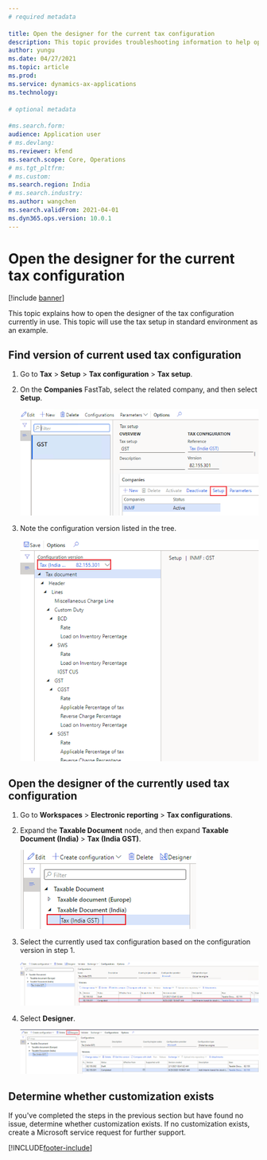 ```yaml
---
# required metadata

title: Open the designer for the current tax configuration 
description: This topic provides troubleshooting information to help open the designer for the current tax configuration.
author: yungu
ms.date: 04/27/2021
ms.topic: article
ms.prod: 
ms.service: dynamics-ax-applications
ms.technology: 

# optional metadata

#ms.search.form:
audience: Application user
# ms.devlang: 
ms.reviewer: kfend
ms.search.scope: Core, Operations
# ms.tgt_pltfrm: 
# ms.custom: 
ms.search.region: India
# ms.search.industry: 
ms.author: wangchen
ms.search.validFrom: 2021-04-01
ms.dyn365.ops.version: 10.0.1
---
```




# Open the designer for the current tax configuration 

[!include [banner](../includes/banner.md)]

This topic explains how to open the designer of the tax configuration currently in use. This topic will use the tax setup in standard environment as an example.

## Find version of current used tax configuration

1. Go to **Tax** > **Setup** > **Tax configuration** > **Tax setup**.
2. On the **Companies** FastTab, select the related company, and then select **Setup**.

     [![Companies FastTab, Setup butotn](./media/open-designer-configuration-Picture1.png)](./media/open-designer-configuration-Picture1.png)

3. Note the configuration version listed in the tree.

     [![Configuration version](./media/open-designer-configuration-Picture2.png)](./media/open-designer-configuration-Picture2.png)

## Open the designer of the currently used tax configuration

1. Go to **Workspaces** > **Electronic reporting** > **Tax configurations**.
2. Expand the **Taxable Document** node, and then expand **Taxable Document (India)** > **Tax (India GST)**.

     [![Expanded Taxable Document node](./media/open-designer-configuration-Picture3.png)](./media/open-designer-configuration-Picture3.png)

3. Select the currently used tax configuration based on the configuration version in step 1.

     [![Configurations page, selected tax configuration](./media/open-designer-configuration-Picture4.png)](./media/open-designer-configuration-Picture4.png)

4. Select **Designer**.

     [![Configurations page, Designer button](./media/open-designer-configuration-Picture5.png)](./media/open-designer-configuration-Picture5.png)

## Determine whether customization exists

If you've completed the steps in the previous section but have found no issue, determine whether customization exists. If no customization exists, create a Microsoft service request for further support.


[!INCLUDE[footer-include](../../includes/footer-banner.md)]
